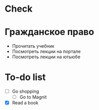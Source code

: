 # Check

# Гражданское право
* Прочитать учебник
* Посмотреть лекции на портале
* Посмотреть лекции на ютьюбе
# To-do list
* [ ]  Go shopping
    * [ ] Go to Magnit
* [x]  Read a book

